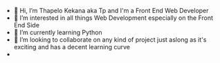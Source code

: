 - 👋 Hi, I’m Thapelo Kekana aka Tp and I'm a Front End Web Developer 
- 👀 I’m interested in all things Web Development especially on the Front End Side
- 🌱 I’m currently learning Python 
- 💞️ I’m looking to collaborate on any kind of project just aslong as it's exciting and has a decent learning curve
- 

<!---
Thapelo1/Thapelo1 is a ✨ special ✨ repository because its `README.md` (this file) appears on your GitHub profile.
You can click the Preview link to take a look at your changes.
--->
